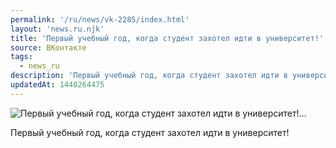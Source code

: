 ```yaml
---
permalink: '/ru/news/vk-2285/index.html'
layout: 'news.ru.njk'
title: 'Первый учебный год, когда студент захотел идти в университет!'
source: ВКонтакте
tags:
  - news_ru
description: 'Первый учебный год, когда студент захотел идти в университет!…'
updatedAt: 1440264475
---
```

![Первый учебный год, когда студент захотел идти в университет!…](https://sun9-27.userapi.com/impf/c629507/v629507484/c7c9/KduaPqpFPGU.jpg?size=651x188&quality=96&proxy=1&sign=c6ca7163c584aeddf3333958e5fe4f91&c_uniq_tag=DJqpje40QDHQne2TScPcc4Mol3K-5mfavUL7wYsIU7I&type=album)

Первый учебный год, когда студент захотел идти в университет!
